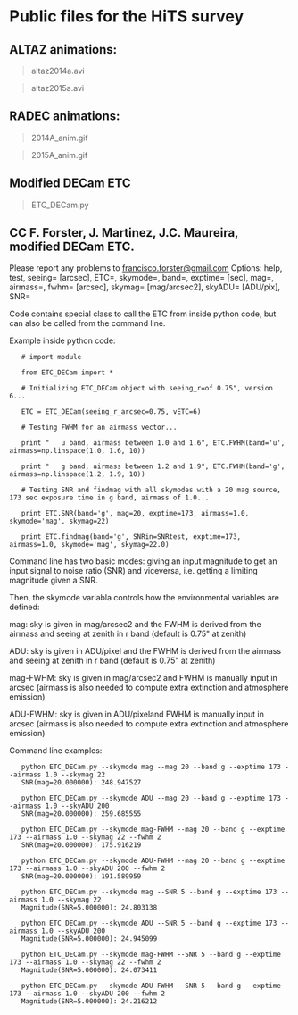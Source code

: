 # Public files for the HiTS survey

## ALTAZ animations:

>  altaz2014a.avi

>  altaz2015a.avi

## RADEC animations:

> 2014A_anim.gif

> 2015A_anim.gif

## Modified DECam ETC

> ETC_DECam.py

CC F. Forster, J. Martinez, J.C. Maureira, modified DECam ETC.
---------------------------------------------------

Please report any problems to francisco.forster@gmail.com
Options: help, test, seeing= [arcsec], ETC=, skymode=, band=, exptime= [sec], mag=, airmass=, fwhm= [arcsec], skymag= [mag/arcsec2], skyADU= [ADU/pix], SNR=

Code contains special class to call the ETC from inside python code, but can also be called from the command line.

Example inside python code:
```
   # import module
   
   from ETC_DECam import *

   # Initializing ETC_DECam object with seeing_r=of 0.75", version 6...
   
   ETC = ETC_DECam(seeing_r_arcsec=0.75, vETC=6)

   # Testing FWHM for an airmass vector...
   
   print "   u band, airmass between 1.0 and 1.6", ETC.FWHM(band='u', airmass=np.linspace(1.0, 1.6, 10))
   
   print "   g band, airmass between 1.2 and 1.9", ETC.FWHM(band='g', airmass=np.linspace(1.2, 1.9, 10))

   # Testing SNR and findmag with all skymodes with a 20 mag source, 173 sec exposure time in g band, airmass of 1.0...
   
   print ETC.SNR(band='g', mag=20, exptime=173, airmass=1.0, skymode='mag', skymag=22)
   
   print ETC.findmag(band='g', SNRin=SNRtest, exptime=173, airmass=1.0, skymode='mag', skymag=22.0)
```

Command line has two basic modes: giving an input magnitude to get an input signal to noise ratio (SNR) and viceversa, i.e. getting a limiting magnitude given a SNR.

Then, the skymode variabla controls how the environmental variables are defined:

mag: sky is given in mag/arcsec2 and the FWHM is derived from the airmass and seeing at zenith in r band (default is 0.75" at zenith)

ADU: sky is given in ADU/pixel and the FWHM is derived from the airmass and seeing at zenith in r band (default is 0.75" at zenith)

mag-FWHM: sky is given in mag/arcsec2 and FWHM is manually input in arcsec (airmass is also needed to compute extra extinction and atmosphere emission)

ADU-FWHM: sky is given in ADU/pixeland FWHM is manually input in arcsec (airmass is also needed to compute extra extinction and atmosphere emission)

Command line examples:
```
   python ETC_DECam.py --skymode mag --mag 20 --band g --exptime 173 --airmass 1.0 --skymag 22 
   SNR(mag=20.000000): 248.947527
   
   python ETC_DECam.py --skymode ADU --mag 20 --band g --exptime 173 --airmass 1.0 --skyADU 200 
   SNR(mag=20.000000): 259.685555
   
   python ETC_DECam.py --skymode mag-FWHM --mag 20 --band g --exptime 173 --airmass 1.0 --skymag 22 --fwhm 2
   SNR(mag=20.000000): 175.916219
   
   python ETC_DECam.py --skymode ADU-FWHM --mag 20 --band g --exptime 173 --airmass 1.0 --skyADU 200 --fwhm 2
   SNR(mag=20.000000): 191.589959
   
   python ETC_DECam.py --skymode mag --SNR 5 --band g --exptime 173 --airmass 1.0 --skymag 22 
   Magnitude(SNR=5.000000): 24.803138
   
   python ETC_DECam.py --skymode ADU --SNR 5 --band g --exptime 173 --airmass 1.0 --skyADU 200 
   Magnitude(SNR=5.000000): 24.945099
   
   python ETC_DECam.py --skymode mag-FWHM --SNR 5 --band g --exptime 173 --airmass 1.0 --skymag 22 --fwhm 2
   Magnitude(SNR=5.000000): 24.073411
   
   python ETC_DECam.py --skymode ADU-FWHM --SNR 5 --band g --exptime 173 --airmass 1.0 --skyADU 200 --fwhm 2
   Magnitude(SNR=5.000000): 24.216212
```
